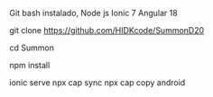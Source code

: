 Git bash instalado,
Node js 
Ionic 7 Angular 18


git clone https://github.com/HIDKcode/SummonD20

cd Summon

npm install

ionic serve
npx cap sync
npx cap copy android

